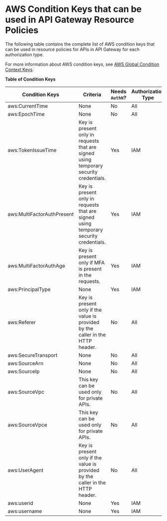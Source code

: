 # AWS Condition Keys that can be used in API Gateway Resource Policies<a name="apigateway-resource-policies-aws-condition-keys"></a>

The following table contains the complete list of AWS condition keys that can be used in resource policies for APIs in API Gateway for each authorization type\.

For more information about AWS condition keys, see [AWS Global Condition Context Keys](https://docs.aws.amazon.com/IAM/latest/UserGuide/reference_policies_condition-keys.html)\.


**Table of Condition Keys**  

| Condition Keys | Criteria | Needs `AuthN`? | Authorization Type | 
| --- | --- | --- | --- | 
| aws:CurrentTime | None | No | All | 
| aws:EpochTime | None | No | All | 
| aws:TokenIssueTime | Key is present only in requests that are signed using temporary security credentials\. | Yes | IAM | 
| aws:MultiFactorAuthPresent | Key is present only in requests that are signed using temporary security credentials\. | Yes | IAM | 
| aws:MultiFactorAuthAge | Key is present only if MFA is present in the requests\. | Yes | IAM | 
| aws:PrincipalType | None | Yes | IAM | 
| aws:Referer | Key is present only if the value is provided by the caller in the HTTP header\. | No | All | 
| aws:SecureTransport | None | No | All | 
| aws:SourceArn | None | No | All | 
| aws:SourceIp | None | No | All | 
| aws:SourceVpc | This key can be used only for private APIs\. | No | All | 
| aws:SourceVpce | This key can be used only for private APIs\. | No | All | 
| aws:UserAgent | Key is present only if the value is provided by the caller in the HTTP header\. | No | All | 
| aws:userid | None | Yes | IAM | 
| aws:username | None | Yes | IAM | 